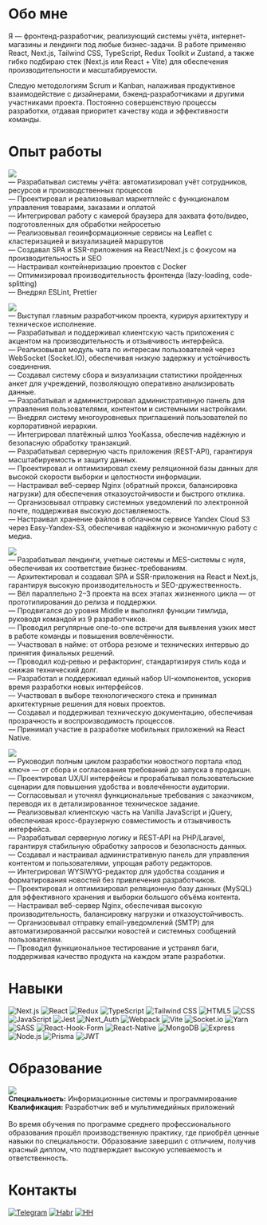 # Обо мне
Я — фронтенд-разработчик, реализующий системы учёта, интернет-магазины и лендинги под любые бизнес-задачи. В работе применяю React, Next.js, Tailwind CSS, TypeScript, Redux Toolkit и Zustand, а также гибко подбираю стек (Next.js или React + Vite) для обеспечения производительности и масштабируемости.

Следую методологиям Scrum и Kanban, налаживая продуктивное взаимодействие с дизайнерами, бэкенд-разработчиками и другими участниками проекта. Постоянно совершенствую процессы разработки, отдавая приоритет качеству кода и эффективности команды.

# Опыт работы
![](https://img.shields.io/badge/%D0%94%D0%B5%D0%BA%202023%20%E2%80%94%20%D0%9C%D0%B0%D0%B9%202025-%D0%98%D0%9F%20%D0%A8%D0%95%D0%92%D0%A7%D0%95%D0%9D%D0%9A%D0%9E%20%D0%9C%D0%90%D0%9A%D0%A1%D0%98%D0%9C%20%D0%AE%D0%A0%D0%AC%D0%95%D0%92%D0%98%D0%A7-blue)
<br>
— Разрабатывал системы учёта: автоматизировал учёт сотрудников, ресурсов и производственных процессов<br>
— Проектировал и реализовывал маркетплейс с функционалом управления товарами, заказами и оплатой<br>
— Интегрировал работу с камерой браузера для захвата фото/видео, подготовленных для обработки нейросетью<br>
— Реализовывал геоинформационные сервисы на Leaflet с кластеризацией и визуализацией маршрутов<br>
— Создавал SPA и SSR-приложения на React/Next.js с фокусом на производительность и SEO<br>
— Настраивал контейнеризацию проектов с Docker<br>
— Оптимизировал производительность фронтенда (lazy-loading, code-splitting)<br>
— Внедрял ESLint, Prettier

![](https://img.shields.io/badge/%D0%98%D1%8E%D0%BB%202023%20%E2%80%94%20%D0%94%D0%B5%D0%BA%202023-%D0%9E%D0%9E%D0%9E%20%22%D0%9A%D0%90%D0%A0%D0%9D%D0%90%D0%A1%D0%A2%22-blue)
<br>
— Выступал главным разработчиком проекта, курируя архитектуру и техническое исполнение.<br>
— Разрабатывал и поддерживал клиентскую часть приложения с акцентом на производительность и отзывчивость интерфейса.<br>
— Реализовывал модуль чата по интересам пользователей через WebSocket (Socket.IO), обеспечивая низкую задержку и устойчивость соединения.<br>
— Создавал систему сбора и визуализации статистики пройденных анкет для учреждений, позволяющую оперативно анализировать данные.<br>
— Разрабатывал и администрировал административную панель для управления пользователями, контентом и системными настройками.<br>
— Внедрял систему многоуровневых приглашений пользователей по корпоративной иерархии.<br>
— Интегрировал платёжный шлюз YooKassa, обеспечив надёжную и безопасную обработку транзакций.<br>
— Разрабатывал серверную часть приложения (REST-API), гарантируя масштабируемость и защиту данных.<br>
— Проектировал и оптимизировал схему реляционной базы данных для высокой скорости выборки и целостности информации.<br>
— Настраивал веб-сервер Nginx (обратный прокси, балансировка нагрузки) для обеспечения отказоустойчивости и быстрого отклика.<br>
— Организовывал отправку системных уведомлений по электронной почте, поддерживая высокую доставляемость.<br>
— Настраивал хранение файлов в облачном сервисе Yandex Cloud S3 через Easy-Yandex-S3, обеспечивая надёжную и экономичную работу с медиа.

![](https://img.shields.io/badge/%D0%9C%D0%B0%D1%80%202021%20%E2%80%94%20%D0%98%D1%8E%D0%BB%202023-%D0%9E%D0%9E%D0%9E%20%22%D0%AD%D0%9A%D0%A1%D0%9F%D0%90%20%D0%A1%D0%9E%D0%A4%D0%A2%D0%92%D0%90%D0%A0%22-blue)
<br>
— Разрабатывал лендинги, учетные системы и MES-системы с нуля, обеспечивая их соответствие бизнес-требованиям.<br>
— Архитектировал и создавал SPA и SSR-приложения на React и Next.js, гарантируя высокую производительность и SEO-дружественность.<br>
— Вёл параллельно 2–3 проекта на всех этапах жизненного цикла — от прототипирования до релиза и поддержки.<br>
— Продвигался до уровня Middle и выполнял функции тимлида, руководя командой из 9 разработчиков.<br>
— Проводил регулярные one-to-one встречи для выявления узких мест в работе команды и повышения вовлечённости.<br>
— Участвовал в найме: от отбора резюме и технических интервью до принятия финальных решений.<br>
— Проводил код-ревью и рефакторинг, стандартизируя стиль кода и снижая технический долг.<br>
— Разработал и поддерживал единый набор UI-компонентов, ускорив время разработки новых интерфейсов.<br>
— Участвовал в выборе технологического стека и принимал архитектурные решения для новых проектов.<br>
— Создавал и поддерживал техническую документацию, обеспечивая прозрачность и воспроизводимость процессов.<br>
— Принимал участие в разработке мобильных приложений на React Native.

![](https://img.shields.io/badge/%D0%9C%D0%B0%D0%B9%202020%20%E2%80%94%20%D0%9C%D0%B0%D1%80%202021-%D0%90%D0%A3%20%22%D0%A6%D0%95%D0%9D%D0%A2%D0%A0%D0%90%D0%9B%D0%AC%D0%9D%D0%AB%D0%99%20%D0%A1%D0%A2%D0%90%D0%94%D0%98%D0%9E%D0%9D%20%D0%98%D0%9C.%20%D0%90.%D0%93.%D0%9D%D0%98%D0%9A%D0%9E%D0%9B%D0%90%D0%95%D0%92%D0%90%22-blue)
<br>
— Руководил полным циклом разработки новостного портала «под ключ» — от сбора и согласования требований до запуска в продакшн.<br>
— Проектировал UX/UI интерфейсы и прорабатывал пользовательские сценарии для повышения удобства и вовлечённости аудитории.<br>
— Согласовывал и уточнял функциональные требования с заказчиком, переводя их в детализированное техническое задание.<br>
— Реализовывал клиентскую часть на Vanilla JavaScript и jQuery, обеспечивая кросс-браузерную совместимость и отзывчивость интерфейса.<br>
— Разрабатывал серверную логику и REST-API на PHP/Laravel, гарантируя стабильную обработку запросов и безопасность данных.<br>
— Создавал и настраивал административную панель для управления контентом и пользователями, упрощая работу редакторов.<br>
— Интегрировал WYSIWYG-редактор для удобства создания и форматирования новостей без привлечения разработчиков.<br>
— Проектировал и оптимизировал реляционную базу данных (MySQL) для эффективного хранения и выборки большого объёма контента.<br>
— Настраивал веб-сервер Nginx, обеспечивая высокую производительность, балансировку нагрузки и отказоустойчивость.<br>
— Организовывал отправку email-уведомлений (SMTP) для автоматизированной рассылки новостей и системных сообщений пользователям.<br>
— Проводил функциональное тестирование и устранял баги, поддерживая качество продукта на каждом этапе разработки.<br>

# Навыки
![Next.js](https://img.shields.io/badge/Next.js-%23000000.svg?&style=for-the-badge&logo=next.js&logoColor=white)
![React](https://img.shields.io/badge/React-%2300bfff.svg?&style=for-the-badge&logo=react&logoColor=white)
![Redux](https://img.shields.io/badge/Redux-%23764abc.svg?&style=for-the-badge&logo=redux&logoColor=white)
![TypeScript](https://img.shields.io/badge/TypeScript-%23007ACC.svg?&style=for-the-badge&logo=typescript&logoColor=white)
![Tailwind CSS](https://img.shields.io/badge/Tailwind%20CSS-%231a202c.svg?&style=for-the-badge&logo=tailwind-css&logoColor=white)
![HTML5](https://img.shields.io/badge/HTML-%23E34F26.svg?&style=for-the-badge&logo=html5&logoColor=white)
![CSS](https://img.shields.io/badge/CSS-%231572B6.svg?&style=for-the-badge&logo=css3&logoColor=white)
![JavaScript](https://img.shields.io/badge/JavaScript-%23F7DF1E.svg?&style=for-the-badge&logo=javascript&logoColor=black)
![Jest](https://img.shields.io/badge/Jest-%23C21325.svg?style=for-the-badge&logo=jest&logoColor=white)
![Next_Auth](https://img.shields.io/badge/Next_Auth-%23172B4D.svg?&style=for-the-badge&logo=yup&logoColor=white)
![Webpack](https://img.shields.io/badge/webpack-%238DD6F9.svg?style=for-the-badge&logo=webpack&logoColor=black)
![Vite](https://img.shields.io/badge/vite-%23646CFF.svg?style=for-the-badge&logo=vite&logoColor=white)
![Socket.io](https://img.shields.io/badge/Socket.io-black?style=for-the-badge&logo=socket.io&badgeColor=010101)
![Yarn](https://img.shields.io/badge/yarn-%232C8EBB.svg?style=for-the-badge&logo=yarn&logoColor=white)
![SASS](https://img.shields.io/badge/SASS-hotpink.svg?style=for-the-badge&logo=SASS&logoColor=white)
![React-Hook-Form](https://img.shields.io/badge/React%20Hook%20Form-%23EC5990.svg?style=for-the-badge&logo=reacthookform&logoColor=white)
![React-Native](https://img.shields.io/badge/react_native-%2320232a.svg?style=for-the-badge&logo=react&logoColor=%2361DAFB)
![MongoDB](https://img.shields.io/badge/MongoDB-%234ea94b.svg?&style=for-the-badge&logo=mongodb&logoColor=white)
![Express](https://img.shields.io/badge/Express-%23000000.svg?&style=for-the-badge&logo=express&logoColor=white)
![Node.js](https://img.shields.io/badge/Node.js-%23339933.svg?&style=for-the-badge&logo=node.js&logoColor=white)
![Prisma](https://img.shields.io/badge/Prisma-3982CE?style=for-the-badge&logo=Prisma&logoColor=white)
![JWT](https://img.shields.io/badge/JWT-black?style=for-the-badge&logo=JSON%20web%20tokens)

# Образование
![](https://img.shields.io/badge/%D0%A1%D0%B5%D0%BD%202017%20%E2%80%94%20%D0%98%D1%8E%D0%BD%202021-%D0%9C%D0%A6%D0%9A%20%D0%A7%D0%AD%D0%9C%D0%9A-blue)
<br>
<strong>Специальность:</strong> Информационные системы и программирование<br>
<strong>Квалификация:</strong> Разработчик веб и мультимедийных приложений
<br><br>
Во время обучения по программе среднего профессионального образования прошёл производственную практику, где приобрёл ценные навыки по специальности. Образование завершил с отличием, получив красный диплом, что подтверждает высокую успеваемость и ответственность.

# Контакты
[![Telegram](https://img.shields.io/badge/Telegram-3390EB)](https://t.me/reindevu)
[![Habr](https://img.shields.io/badge/Резюме%20Хабр-629FBC)](https://career.habr.com/reindevu)
[![HH](https://img.shields.io/badge/Резюме%20HH-F82602)](https://hh.ru/resume/3c558fa1ff0c3a15480039ed1f7366624c547a)
